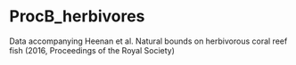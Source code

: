 # ProcB_herbivores
Data accompanying Heenan et al. Natural bounds on herbivorous coral reef fish (2016, Proceedings of the Royal Society)
